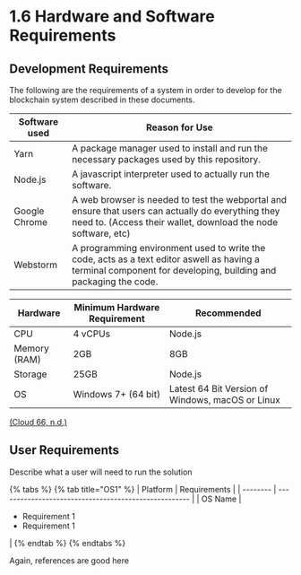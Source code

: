 # 1.6 Hardware and Software Requirements

## Development Requirements

The following are the requirements of a system in order to develop for the blockchain system described in these documents.&#x20;

| Software used | Reason for Use                                                                                                                                                      |
| ------------- | ------------------------------------------------------------------------------------------------------------------------------------------------------------------- |
| Yarn          | A package manager used to install and run the necessary packages used by this repository.                                                                           |
| Node.js       | A javascript interpreter used to actually run the software.                                                                                                         |
| Google Chrome | A web browser is needed to test the webportal and ensure that users can actually do everything they need to. (Access their wallet, download the node software, etc) |
| Webstorm      | A programming environment used to write the code, acts as a text editor aswell as having a terminal component for developing, building and packaging the code.      |



| Hardware     | Minimum Hardware Requirement | Recommended                                      |
| ------------ | ---------------------------- | ------------------------------------------------ |
| CPU          | 4 vCPUs                      | Node.js                                          |
| Memory (RAM) | 2GB                          | 8GB                                              |
| Storage      | 25GB                         | Node.js                                          |
| OS           | Windows 7+ (64 bit)          | Latest 64 Bit Version of Windows, macOS or Linux |

[(Cloud 66, n.d.)](../reference-list.md)

## User Requirements

Describe what a user will need to run the solution

{% tabs %}
{% tab title="OS1" %}
| Platform | Requirements                                          |
| -------- | ----------------------------------------------------- |
| OS Name  | <ul><li>Requirement 1</li><li>Requirement 1</li></ul> |
{% endtab %}
{% endtabs %}

Again, references are good here
